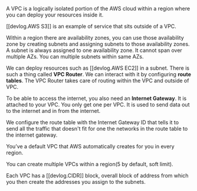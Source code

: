 
A VPC is a logically isolated portion of the AWS cloud within a region where you can deploy your resources inside it.

[[devlog.AWS S3]] is an example of service that sits outside of a VPC.

Within a region there are availability zones, you can use those availability zone by creating subnets and assigning subnets to those availability zones. A subnet is always assigned to one availability zone. It cannot span over multiple AZs. You can multiple subnets within same AZs.

We can deploy resources such as [[devlog.AWS EC2]] in a subnet. There is such a thing called **VPC Router**. We can interact with it by configuring **route tables**. The VPC Router takes care of routing within the VPC and outside of VPC.

To be able to access the internet, you also need an **Internet Gateway**. It is attached to your VPC. You only get one per VPC. It is used to send data out to the internet and in from the internet.

We configure the route table with the Internet Gateway ID that tells it to send all the traffic that doesn't fit for one the networks in the route table to the internet gateway.

You’ve a default VPC that AWS automatically creates for you in every region.

You can create multiple VPCs within a region(5 by default, soft limit).

Each VPC has a [[devlog.CIDR]] block, overall block of address from which you then create the addresses you assign to the subnets.
